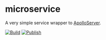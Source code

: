 # microservice

A very simple service wrapper to [ApolloServer](https://github.com/apollographql/apollo-server).

[![Build](https://github.com/iyi-su/microservice/actions/workflows/build.yml/badge.svg)](https://github.com/iyi-su/microservice/actions/workflows/build.yml)
[![Publish](https://github.com/iyi-su/microservice/actions/workflows/publish.yml/badge.svg)](https://github.com/iyi-su/microservice/actions/workflows/publish.yml)
